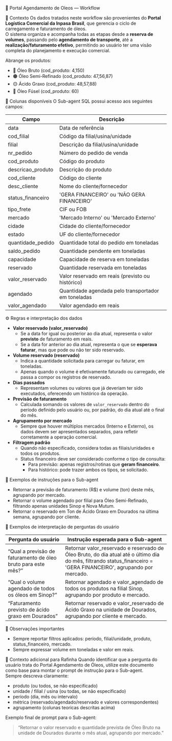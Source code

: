 📘 Portal Agendamento de Oleos — Workflow

🧭 Contexto
Os dados tratados neste workflow são provenientes do **Portal Logística Comercial da Inpasa Brasil**, que gerencia o ciclo de carregamento e faturamento de óleos.  
O sistema organiza e acompanha todas as etapas desde a **reserva de volumes**, passando pelo **agendamento de transporte**, até a **realização/faturamento efetivo**, permitindo ao usuário ter uma visão completa do planejamento e execução comercial.

Abrange os produtos:
- 🔴 Óleo Bruto (cod_produto: 4,150)
- 🟠 Óleo Semi-Refinado (cod_produto: 47,56,87)
- 🟡 Ácido Graxo (cod_produto: 48,57,88)
- 🔵 Óleo Fúsel (cod_produto: 60)

🧱 Colunas disponíveis
O Sub-agent SQL possui acesso aos seguintes campos:

Campo | Descrição
--- | ---
data | Data de referência
cod_filial | Código da filial/usina/unidade
filial | Descrição da filial/usina/unidade
nr_pedido | Número do pedido de venda
cod_produto | Código do produto
descricao_produto | Descrição do produto
cod_cliente | Código do cliente
desc_cliente | Nome do cliente/fornecedor
status_financeiro | 'GERA FINANCEIRO' ou 'NÃO GERA FINANCEIRO'
tipo_frete | CIF ou FOB
mercado | 'Mercado Interno' ou 'Mercado Externo'
cidade | Cidade do cliente/fornecedor
estado | UF do cliente/fornecedor
quantidade_pedido | Quantidade total do pedido em toneladas
saldo_pedido | Quantidade pendente em toneladas
capacidade | Capacidade de reserva em toneladas
reservado | Quantidade reservada em toneladas
valor_reservado | Valor reservado em reais (previsto ou histórico)
agendado | Quantidade agendada pelo transportador em toneladas
valor_agendado | Valor agendado em reais

⚙️ Regras e interpretação dos dados
- **Valor reservado (valor_reservado)**  
  - Se a data for igual ou posterior ao dia atual, representa o valor **previsto** de faturamento em reais.  
  - Se a data for anterior ao dia atual, representa o que se **esperava faturar**, mas que pode ou não ter sido reservado.
- **Volume reservado (reservado)**  
  - Indica a quantidade solicitada para carregar ou faturar, em toneladas.  
  - Apenas quando o volume é efetivamente faturado ou carregado, ele passa a compor os registros de reservado.
- **Dias passados**  
  - Representam volumes ou valores que já deveriam ter sido executados, oferecendo um histórico da operação.
- **Previsão de faturamento**  
  - Calculada somando os valores de `valor_reservado` dentro do período definido pelo usuário ou, por padrão, do dia atual até o final do mês.
- **Agrupamento por mercado**  
  - Sempre que houver múltiplos mercados (Interno e Externo), os dados devem ser apresentados separados, para refletir corretamente a operação comercial.
- **Filtragem padrão**  
  - Quando não especificado, considera todas as filiais/unidades e todos os produtos.  
  - Status financeiro deve ser considerado conforme o tipo de consulta:  
    - Para previsão: apenas registros/rotinas que **geram financeiro**.  
    - Para histórico: pode trazer ambos os tipos, se solicitado.

🧩 Exemplos de instruções para o Sub-agent
- Retornar a previsão de faturamento (R$) e volume (ton) deste mês, agrupando por mercado.
- Retornar o volume agendado por filial para Óleo Semi-Refinado, filtrando apenas unidades Sinop e Nova Mutum.
- Retornar o reservado em Ton de Ácido Graxo em Dourados na última semana, agrupando por cliente.

🧮 Exemplos de interpretação de perguntas do usuário

Pergunta do usuário | Instrução esperada para o Sub-agent
--- | ---
“Qual a previsão de faturamento de óleo bruto para este mês?” | Retornar valor_reservado e reservado de Óleo Bruto, do dia atual até o último dia do mês, filtrando status_financeiro = 'GERA FINANCEIRO', agrupando por mercado.
“Qual o volume agendado de todos os óleos em Sinop?” | Retornar agendado e valor_agendado de todos os produtos na filial Sinop, agrupando por produto e mercado.
“Faturamento previsto de ácido graxo em Dourados” | Retornar reservado e valor_reservado de Ácido Graxo na unidade de Dourados, agrupando por cliente e mercado.

📌 Observações importantes
- Sempre reportar filtros aplicados: período, filial/unidade, produto, status_financeiro, mercado.
- Sempre expressar volume em toneladas e valor em reais.

🧠 Contexto adicional para Rafinha
Quando identificar que a pergunta do usuário trata do Portal Agendamento de Óleos, utilize este documento como base para montar o prompt de instrução para o Sub-agent.  
Sempre descreva claramente:
- produto (ou todos, se não especificado)
- unidade / filial / usina (ou todas, se não especificado)
- período (dia, mês ou intervalo)
- métrica (reservado/agendado/reservado e valores correspondentes)
- agrupamento (colunas teoricas descritas acima)

Exemplo final de prompt para o Sub-agent:
> “Retornar o valor reservado e quantidade prevista de Óleo Bruto na unidade de Dourados durante o mês atual, agrupando por mercado.”
